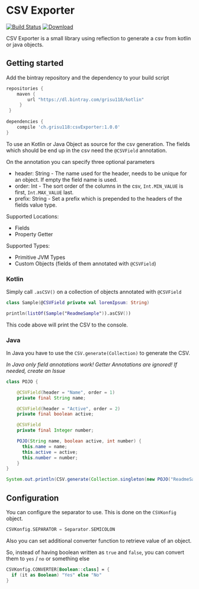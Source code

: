# CSV Exporter

[![Build Status](https://travis-ci.org/Grisu118/csvExporter.svg?branch=master)](https://travis-ci.org/Grisu118/csvExporter)
[ ![Download](https://api.bintray.com/packages/grisu118/kotlin/csvExporter/images/download.svg) ](https://bintray.com/grisu118/kotlin/csvExporter/_latestVersion)

CSV Exporter is a small library using reflection to generate a csv from kotlin or java objects.

## Getting started

Add the bintray repository and the dependency to your build script
````groovy
repositories { 
    maven { 
        url "https://dl.bintray.com/grisu118/kotlin" 
     } 
 }
 
dependencies {
    compile 'ch.grisu118:csvExporter:1.0.0'
}
````

To use an Kotlin or Java Object as source for the csv generation.
The fields which should be end up in the csv need the `@CSVField` annotation.

On the annotation you can specify three optional parameters
* header: String - The name used for the header, needs to be unique for an object. If empty the field name is used.
* order: Int - The sort order of the columns in the csv, `Int.MIN_VALUE` is first, `Int.MAX_VALUE` last.
* prefix: String - Set a prefix which is prepended to the headers of the fields value type.

Supported Locations:
* Fields
* Property Getter

Supported Types:
* Primitive JVM Types
* Custom Objects (fields of them annotated with `@CSVField`)

### Kotlin

Simply call `.asCSV()` on a collection of objects annotated with `@CSVField`

````kotlin
class Sample(@CSVField private val loremIpsum: String)

println(listOf(Sample("ReadmeSample")).asCSV())
````
This code above will print the CSV to the console.

### Java
In Java you have to use the `CSV.generate(Collection)` to generate the CSV.

*In Java only field annotations work! Getter Annotations are ignored! If needed, create an Issue*

````java
class POJO {

    @CSVField(header = "Name", order = 1)
    private final String name;

    @CSVField(header = "Active", order = 2)
    private final boolean active;

    @CSVField
    private final Integer number;

    POJO(String name, boolean active, int number) {
      this.name = name;
      this.active = active;
      this.number = number;
    }
}

System.out.println(CSV.generate(Collection.singleton(new POJO("ReadmeSample", true, 42))))
````

## Configuration

You can configure the separator to use. This is done on the `CSVKonfig` object.

````kotlin
CSVKonfig.SEPARATOR = Separator.SEMICOLON
````

Also you can set additional converter function to retrieve value of an object.

So, instead of having boolean written as `true` and `false`,
you can convert them to `yes` / `no` or something else

````kotlin
CSVKonfig.CONVERTER[Boolean::class] = {
  if (it as Boolean) "Yes" else "No"
}
````